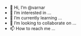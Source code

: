 - 👋 Hi, I’m @varnar
- 👀 I’m interested in ...
- 🌱 I’m currently learning ...
- 💞️ I’m looking to collaborate on ...
- 📫 How to reach me ...

<!---
varnar/varnar is a ✨ special ✨ repository because its `README.md` (this file) appears on your GitHub profile.
You can click the Preview link to take a look at your changes.
--->
